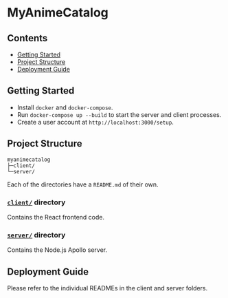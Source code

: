 # MyAnimeCatalog

## Contents

- [Getting Started](#getting-started)
- [Project Structure](#project-structure)
- [Deployment Guide](#deployment-guide)

## Getting Started

- Install `docker` and `docker-compose`.
- Run `docker-compose up --build` to start the server and client processes.
- Create a user account at `http://localhost:3000/setup`.

## Project Structure

```
myanimecatalog
├─client/
└─server/
```

Each of the directories have a `README.md` of their own.

### [`client/`](./client/README.md) directory

Contains the React frontend code.

### [`server/`](./server/README.md) directory

Contains the Node.js Apollo server.

## Deployment Guide

Please refer to the individual READMEs in the client and server folders.
